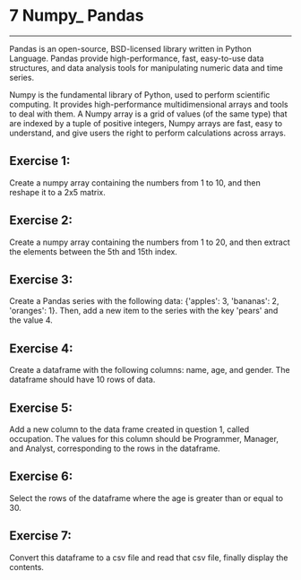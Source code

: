 # 7 Numpy_ Pandas
--------------------

Pandas is an open-source, BSD-licensed library written in Python Language. Pandas provide high-performance, fast, easy-to-use data structures, and data analysis tools for manipulating numeric data and time series. 

Numpy is the fundamental library of Python, used to perform scientific computing. It provides high-performance multidimensional arrays and tools to deal with them. 
A Numpy array is a grid of values (of the same type) that are indexed by a tuple of positive integers, Numpy arrays are fast, easy to understand, and give users the right to perform calculations across arrays.


Exercise 1: 
----------

Create a numpy array containing the numbers from 1 to 10, and then reshape it to a 2x5 matrix.

Exercise 2: 
----------

Create a numpy array containing the numbers from 1 to 20, and then extract the elements between the 5th and 15th index.

Exercise 3: 
-----------

Create a Pandas series with the following data: {'apples': 3, 'bananas': 2, 'oranges': 1}. Then, add a new item to the series with the key 'pears' and the value 4.

Exercise 4: 
------------

Create a dataframe with the following columns: name, age, and gender. The dataframe should have 10 rows of data.

Exercise 5: 
-----------
Add a new column to the data frame created in question 1, called occupation. The values for this column should be Programmer, Manager, and Analyst, corresponding to the rows in the dataframe.

Exercise 6:
-----------
Select the rows of the dataframe where the age is greater than or equal to 30.

Exercise 7: 
-----------
Convert this dataframe to a csv file and read that csv file, finally display the contents.
